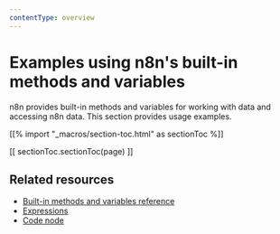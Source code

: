 ```yaml
---
contentType: overview
---
```


# Examples using n8n's built-in methods and variables

n8n provides built-in methods and variables for working with data and accessing n8n data. This section provides usage examples.

[[% import "_macros/section-toc.html" as sectionToc %]]

[[ sectionToc.sectionToc(page) ]]

## Related resources

* [Built-in methods and variables reference](/code/builtin/overview/)
* [Expressions](/code/expressions/)
* [Code node](/code/code-node/)
